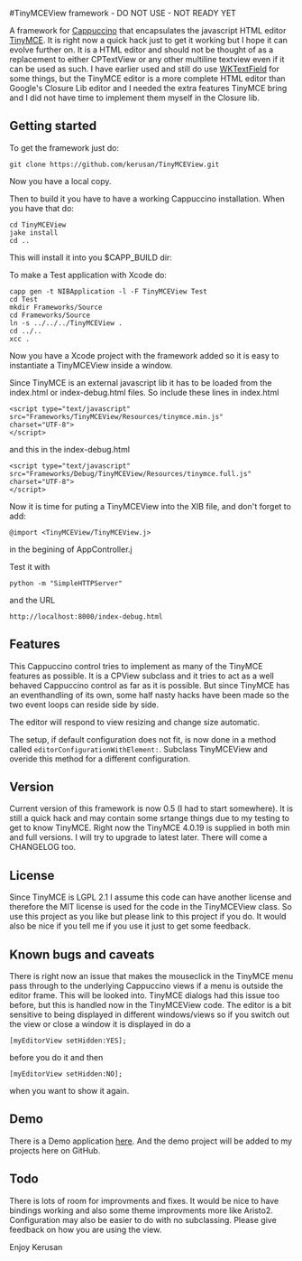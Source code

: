 #TinyMCEView framework - DO NOT USE - NOT READY YET

A framework for [Cappuccino](http://cappuccino-project.org) that encapsulates the javascript HTML editor [TinyMCE](http://www.tinymce.com). It is right now a quick hack just to get it working but I hope it can evolve further on. It is a HTML editor and should not be thought of as a replacement to either CPTextView or any other multiline textview even if it can be used as such. I have earlier used and still do use [WKTextField](https://github.com/wireload/WKTextView) for some things, but the TinyMCE editor is a more complete HTML editor than Google's Closure Lib editor and I needed the extra features TinyMCE bring and I did not have time to implement them myself in the Closure lib.

## Getting started

To get the framework just do:

    git clone https://github.com/kerusan/TinyMCEView.git

Now you have a local copy.

Then to build it you have to have a working Cappuccino installation. When you have that do:

    cd TinyMCEView
    jake install
    cd ..

This will install it into you $CAPP_BUILD dir:

To make a Test application with Xcode do:

    capp gen -t NIBApplication -l -F TinyMCEView Test
    cd Test
    mkdir Frameworks/Source
    cd Frameworks/Source
    ln -s ../../../TinyMCEView .
    cd ../..
    xcc .

Now you have a Xcode project with the framework added so it is easy to instantiate a TinyMCEView inside a window.

Since TinyMCE is an external javascript lib it has to be loaded from the index.html or index-debug.html files. So include these lines in index.html

    <script type="text/javascript"
    src="Frameworks/TinyMCEView/Resources/tinymce.min.js"
    charset="UTF-8">
    </script>

and this in the index-debug.html

    <script type="text/javascript"
    src="Frameworks/Debug/TinyMCEView/Resources/tinymce.full.js"
    charset="UTF-8">
    </script>

Now it is time for puting a TinyMCEView into the XIB file, and don't forget to add:

    @import <TinyMCEView/TinyMCEView.j>
    
in the begining of AppController.j

Test it with

    python -m "SimpleHTTPServer"
    
and the URL

    http://localhost:8000/index-debug.html
    


## Features

This Cappuccino control tries to implement as many of the TinyMCE features as possible. It is a CPView subclass and it tries to act as a well behaved Cappuccino control as far as it is possible. But since TinyMCE has an eventhandling of its own, some half nasty hacks have been made so the two event loops can reside side by side.

The editor will respond to view resizing and change size automatic.

The setup, if default configuration does not fit, is now done in a method called `editorConfigurationWithElement:`. Subclass TinyMCEView and overide this method for a different configuration.

## Version

Current version of this framework is now 0.5 (I had to start somewhere). It is still a quick hack and may contain some srtange things due to my testing to get to know TinyMCE. Right now the TinyMCE 4.0.19 is supplied in both min and full versions. I will try to upgrade to latest later. There will come a CHANGELOG too.

## License

Since TinyMCE is LGPL 2.1 I assume this code can have another license and therefore the MIT license is used for the code in the TinyMCEView class. So use this project as you like but please link to this project if you do. It would also be nice if you tell me if you use it just to get some feedback.

## Known bugs and caveats

There is right now an issue that makes the mouseclick in the TinyMCE menu pass through to the underlying Cappuccino views if a menu is outside the editor frame. This will be looked into. TinyMCE dialogs had this issue too before, but this is handled now in the TinyMCEView code.
The editor is a bit sensitive to being displayed in different windows/views so if you switch out the view or close a window it is displayed in do a

    [myEditorView setHidden:YES];

before you do it and then

    [myEditorView setHidden:NO];

when you want to show it again.

## Demo

There is a Demo application [here](http://www.kerusan.org/Cappuccino/resources/TestMCE/Test/index-debug.html). And the demo project will be added to my projects here on GitHub.

## Todo

There is lots of room for improvments and fixes. It would be nice to have bindings working and also some theme improvments more like Aristo2. Configuration may also be easier to do with no subclassing. Please give feedback on how you are using the view.


Enjoy
Kerusan
